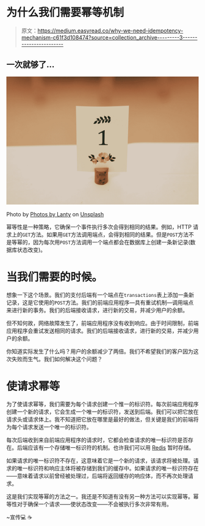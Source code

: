 # 为什么我们需要幂等机制

> 原文：<https://medium.easyread.co/why-we-need-idempotency-mechanism-c61f3d108474?source=collection_archive---------3----------------------->

## 一次就够了…

![](img/351975d866ca550cf096ece256232bc3.png)

Photo by [Photos by Lanty](https://unsplash.com/@photos_by_lanty?utm_source=medium&utm_medium=referral) on [Unsplash](https://unsplash.com?utm_source=medium&utm_medium=referral)

幂等性是一种策略，它确保一个事件执行多次会得到相同的结果。例如，HTTP 请求上的`GET`方法。如果用`GET`方法调用端点，会得到相同的结果。但是`POST`方法不是等幂的，因为每次用`POST`方法调用一个端点都会在数据库上创建一条新记录(数据库状态改变)。

# 当我们需要的时候。

想象一下这个场景。我们的支付后端有一个端点在`transactions`表上添加一条新记录，这是它使用的`POST`方法。我们的前端应用程序—具有重试机制—调用端点来进行新的事务。我们的后端接收请求，进行新的交易，并减少用户的余额。

但不知何故，网络故障发生了，前端应用程序没有收到响应。由于时间限制，前端应用程序会重试发送相同的请求。我们的后端接收请求，进行新的交易，并减少用户的余额。

你知道实际发生了什么吗？用户的余额减少了两倍。我们不希望我们的客户因为这次失败而生气。我们如何解决这个问题？

# 使请求幂等

为了使请求幂等，我们需要为每个请求创建一个惟一的标识符。每次前端应用程序创建一个新的请求，它会生成一个唯一的标识符，发送到后端。我们可以把它放在请求头或请求体上。我不知道把它放在哪里是最好的做法，但关键是我们的前端将为每个请求发送一个唯一的标识符。

每次后端收到来自前端应用程序的请求时，它都会检查请求的唯一标识符是否存在。后端应该有一个存储唯一标识符的机制。也许我们可以用 [Redis](https://redis.io/) 暂时存储。

如果请求的唯一标识符不存在，这意味着它是一个新的请求，该请求将被处理。请求的唯一标识符和响应主体将被存储到我们的缓存中。如果请求的唯一标识符存在——意味着请求以前曾经被处理过，后端将返回缓存的响应体，而不再次处理请求。

这是我们实现等幂的方法之一。我还是不知道有没有另一种方法可以实现幂等。幂等性对于确保一个请求——使状态改变——不会被执行多次非常有用。

~宣传💻 ☕️